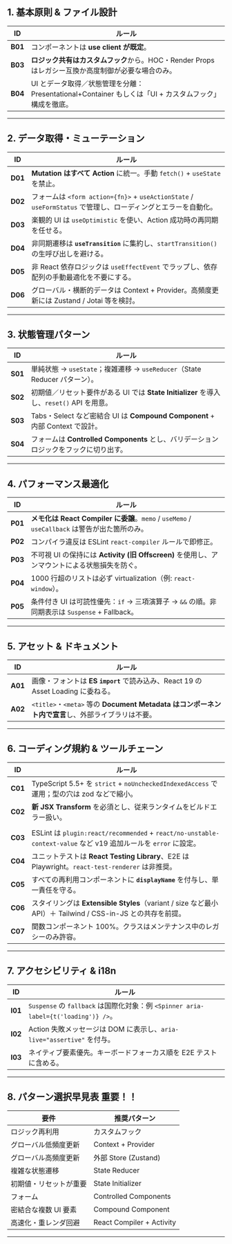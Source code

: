 ## 1. 基本原則 & ファイル設計

| ID      | ルール                                                                       |
| ------- | ------------------------------------------------------------------------- |
| **B01** | コンポーネントは **use client が既定**。 |
| **B03** | **ロジック共有はカスタムフック**から。HOC・Render Props はレガシー互換か高度制御が必要な場合のみ。               |
| **B04** | UI とデータ取得／状態管理を分離：Presentational+Container もしくは「UI + カスタムフック」構成を徹底。       |

---

## 2. データ取得・ミューテーション

| ID      | ルール                                                                                  |
| ------- | ------------------------------------------------------------------------------------ |
| **D01** | **Mutation はすべて Action** に統一。手動 `fetch()` + `useState` を禁止。                          |
| **D02** | フォームは `<form action={fn}>` + `useActionState` / `useFormStatus` で管理し、ローディングとエラーを自動化。 |
| **D03** | 楽観的 UI は `useOptimistic` を使い、Action 成功時の再同期を任せる。                                     |
| **D04** | 非同期遷移は **`useTransition`** に集約し、`startTransition()` の生呼び出しを避ける。                      |
| **D05** | 非 React 依存ロジックは `useEffectEvent` でラップし、依存配列の手動最適化を不要にする。                             |
| **D06** | グローバル・横断的データは Context + Provider。高頻度更新には Zustand / Jotai 等を検討。                       |

---

## 3. 状態管理パターン

| ID      | ルール                                                               |
| ------- | ----------------------------------------------------------------- |
| **S01** | 単純状態 → `useState`；複雑遷移 → `useReducer`（State Reducer パターン）。        |
| **S02** | 初期値／リセット要件がある UI では **State Initializer** を導入し、`reset()` API を用意。 |
| **S03** | Tabs・Select など密結合 UI は **Compound Component** + 内部 Context で設計。   |
| **S04** | フォームは **Controlled Components** とし、バリデーションロジックをフックに切り出す。          |

---

## 4. パフォーマンス最適化

| ID      | ルール                                                                        |
| ------- | -------------------------------------------------------------------------- |
| **P01** | **メモ化は React Compiler に委譲**。`memo` / `useMemo` / `useCallback` は警告が出た箇所のみ。 |
| **P02** | コンパイラ違反は ESLint `react-compiler` ルールで即修正。                                  |
| **P03** | 不可視 UI の保持には **Activity (旧 Offscreen)** を使用し、アンマウントによる状態損失を防ぐ。             |
| **P04** | 1000 行超のリストは必ず virtualization（例: `react-window`）。                          |
| **P05** | 条件付き UI は可読性優先：`if` → 三項演算子 → `&&` の順。非同期表示は `Suspense` + Fallback。        |

---

## 5. アセット & ドキュメント

| ID      | ルール                                                                   |
| ------- | --------------------------------------------------------------------- |
| **A01** | 画像・フォントは **ES `import`** で読み込み、React 19 の Asset Loading に委ねる。         |
| **A02** | `<title>`・`<meta>` 等の **Document Metadata はコンポーネント内で宣言**し、外部ライブラリは不要。 |

---

## 6. コーディング規約 & ツールチェーン

| ID      | ルール                                                                                                |
| ------- | -------------------------------------------------------------------------------------------------- |
| **C01** | TypeScript 5.5+ を `strict` + `noUncheckedIndexedAccess` で運用；型の穴は zod などで縮小。                        |
| **C02** | **新 JSX Transform** を必須とし、従来ランタイムをビルドエラー扱い。                                                        |
             |
| **C03** | ESLint は `plugin:react/recommended` + `react/no-unstable-context-value` など v19 追加ルールを `error` に設定。 |
| **C04** | ユニットテストは **React Testing Library**、E2E は Playwright。`react-test-renderer` は非推奨。                    |
| **C05** | すべての再利用コンポーネントに **`displayName`** を付与し、単一責任を守る。                                                    |
| **C06** | スタイリングは **Extensible Styles**（variant / size など最小 API）＋ Tailwind / CSS-in-JS との共存を前提。              |
| **C07** | 関数コンポーネント 100%。クラスはメンテナンス中のレガシーのみ許容。                                                               |

---

## 7. アクセシビリティ & i18n

| ID      | ルール                                                                       |
| ------- | ------------------------------------------------------------------------- |
| **I01** | `Suspense` の `fallback` は国際化対象：例 `<Spinner aria-label={t('loading')} />`。 |
| **I02** | Action 失敗メッセージは DOM に表示し、`aria-live="assertive"` を付与。                     |
| **I03** | ネイティブ要素優先。キーボードフォーカス順を E2E テストに含める。                                       |

---

## 8. パターン選択早見表 重要！！

| 要件           | 推奨パターン                    |
| ------------ | ------------------------- |
| ロジック再利用      | カスタムフック                   |
| グローバル低頻度更新   | Context + Provider        |
| グローバル高頻度更新   | 外部 Store (Zustand)        |
| 複雑な状態遷移      | State Reducer             |
| 初期値・リセットが重要  | State Initializer         |
| フォーム         | Controlled Components     |
| 密結合な複数 UI 要素 | Compound Component        |
| 高速化・重レンダ回避   | React Compiler + Activity |

---

